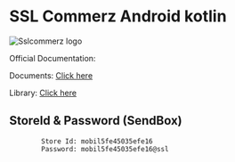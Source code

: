 # SSL Commerz Android kotlin
![Sslcommerz logo](https://www.sslcommerz.com/wp-content/uploads/2019/11/footer_logo.png)

Official Documentation: 

Documents: [Click here](https://drive.google.com/file/d/1xH3u-Aijy-B19cIvpQQmazqZp91Tm6K1/view)

Library: [Click here](https://drive.google.com/file/d/1G8Ct0r1LTafxwkrrv8o2JSQpQuBAu-9o/view)

## StoreId & Password (SendBox)
            Store Id: mobil5fe45035efe16
            Password: mobil5fe45035efe16@ssl


